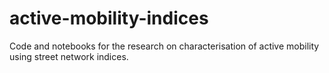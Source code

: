 # active-mobility-indices
Code and notebooks for the research on characterisation of active mobility using street network indices.
